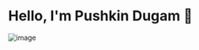 # Hello, I'm Pushkin Dugam 👋
![image](https://github.com/Pushkindugam/Pushkindugam/assets/124335957/0ef84261-4c21-4ddd-878d-b49cfff011f8)
